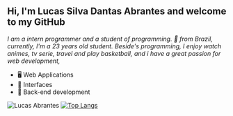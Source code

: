 ## Hi, I'm Lucas Silva Dantas Abrantes and welcome to my GitHub
*I am a intern programmer and a student of programming. 🚀 from Brazil, currently, I'm a 23 years old student. Beside's programming, I enjoy watch animes, tv serie, travel and play basketball, and i have a great passion for web development,*
<br>
- 🖥 Web Applications
- 🎨 Interfaces
- 🔌 Back-end development


![Lucas Abrantes](https://github-readme-stats.vercel.app/api?username=lucasabrantes1&show_icons=true&theme=dark)
[![Top Langs](https://github-readme-stats.vercel.app/api/top-langs/?username=lucasabrantes1&layout=compact)](https://github.com/anuraghazra/github-readme-stats)
